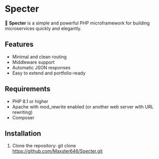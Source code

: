 # Specter

👻 **Specter** is a simple and powerful PHP microframework for building microservices quickly and elegantly.

## Features

- Minimal and clean routing
- Middleware support
- Automatic JSON responses
- Easy to extend and portfolio-ready

## Requirements

- PHP 8.1 or higher
- Apache with mod_rewrite enabled (or another web server with URL rewriting)
- Composer

## Installation

1. Clone the repository:
git clone https://github.com/Maxster646/Specter.git